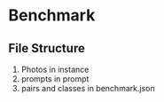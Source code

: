 # Benchmark

## File Structure

1. Photos in instance
2. prompts in prompt
3. pairs and classes in benchmark.json